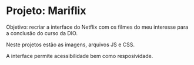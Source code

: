 # Projeto: Mariflix
Objetivo: recriar a interface do Netflix com os filmes do meu interesse para a conclusão do curso da DIO.

Neste projetos estão as imagens, arquivos JS e CSS.

A interface permite acessibilidade bem como resposividade.

